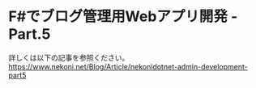 # F#でブログ管理用Webアプリ開発 - Part.5

詳しくは以下の記事を参照ください。
https://www.nekoni.net/Blog/Article/nekonidotnet-admin-development-part5
